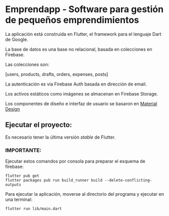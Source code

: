 # Emprendapp - Software para gestión de pequeños emprendimientos

La aplicación está construida en Flutter, el framework para el lenguaje Dart de Google.

La base de datos es una base no relacional, basada en colecciones en Firebase.

Las colecciones son:

[users, products, drafts, orders, expenses, posts]

La autenticación es vía Firebase Auth basada en dirección de email.

Los activos estáticos como imágenes se almacenan en Firebase Storage.

Los componentes de diseño e interfaz de usuario se basaron en [Material Design](https://material.io/design)

## Ejecutar el proyecto:

Es necesario tener la última versión _stable_ de Flutter.

### IMPORTANTE:

Ejecutar estos comandos por consola para preparar el esquema de firebase:

```
flutter pub get
flutter packages pub run build_runner build --delete-conflicting-outputs
```

Para ejecutar la aplicación, moverse al directorio del programa y ejecutar en una terminal:

```
flutter run lib/main.dart
```
